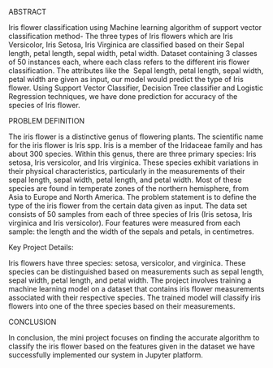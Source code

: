 ABSTRACT

Iris flower classification using Machine learning algorithm of support vector
classification method- The three types of Iris flowers which are Iris Versicolor, Iris Setosa,
Iris Virginica are classified based on their Sepal length, petal length, sepal width, petal
width. Dataset containing 3 classes of 50 instances each, where each class refers to the
different iris flower classification. The attributes like the  Sepal length, petal length, sepal
width, petal width are given as input, our model would predict the type of Iris flower. Using
Support Vector Classifier, Decision Tree classifier and Logistic Regression techniques, we
have done prediction for accuracy of the species of Iris flower.

PROBLEM DEFINITION

The iris flower is a distinctive genus of flowering plants. The scientific name for the
iris flower is Iris spp. Iris is a member of the Iridaceae family and has about 300 species.
Within this genus, there are three primary species: Iris setosa, Iris versicolor, and Iris
virginica.
These species exhibit variations in their physical characteristics, particularly in the
measurements of their sepal length, sepal width, petal length, and petal width. Most of these
species are found in temperate zones of the northern hemisphere, from Asia to Europe and
North America. The problem statement is to define the type of the iris flower from the
certain data given as input. The data set consists of 50 samples from each of three species of
Iris (Iris setosa, Iris virginica and Iris versicolor). Four features were measured from each
sample: the length and the width of the sepals and petals, in centimetres.

Key Project Details:

Iris flowers have three species: setosa, versicolor, and virginica.
These species can be distinguished based on measurements such as sepal length, sepal width, petal length, and petal width.
The project involves training a machine learning model on a dataset that contains iris flower measurements associated with their respective species.
The trained model will classify iris flowers into one of the three species based on their measurements.

CONCLUSION

In conclusion, the mini project focuses on finding the accurate algorithm to classify
the iris flower based on the features given in the dataset we have successfully implemented
our system in Jupyter platform.
